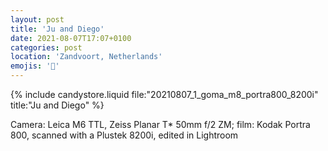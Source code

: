 ```yaml
---
layout: post
title: 'Ju and Diego'
date: 2021-08-07T17:07+0100
categories: post
location: 'Zandvoort, Netherlands'
emojis: '🔞'
---
```


{% include candystore.liquid file:"20210807_1_goma_m8_portra800_8200i" title:"Ju and Diego" %}

Camera: Leica M6 TTL, Zeiss Planar T\* 50mm f/2 ZM; film: Kodak Portra 800, scanned with a Plustek 8200i, edited in Lightroom
